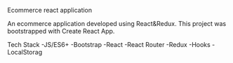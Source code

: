 Ecommerce react application

An ecommerce application developed using React&Redux. This project was bootstrapped with Create React App.

Tech Stack
-JS/ES6+
-Bootstrap
-React
-React Router
-Redux
-Hooks
-LocalStorag
